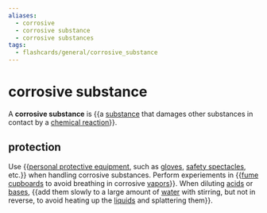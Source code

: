 ```yaml
---
aliases:
  - corrosive
  - corrosive substance
  - corrosive substances
tags:
  - flashcards/general/corrosive_substance
---
```


# corrosive substance

A __corrosive substance__ is {{a [substance](chemical%20substance.md) that damages other substances in contact by a [chemical reaction](chemical%20reaction.md)}}. <!--SR:!2024-06-11,293,250-->

## protection

Use {{[personal protective equipment](personal%20protective%20equipment.md), such as [gloves](glove.md), [safety spectacles](goggles.md), etc.}} when handling corrosive substances. Perform experiements in {{[fume cupboards](fume%20hood.md) to avoid breathing in corrosive [vapors](vapor.md)}}. When diluting [acids](acid.md) or [bases](base%20(chemistry).md), {{add them slowly to a large amount of [water](water.md) with stirring, but not in reverse, to avoid heating up the [liquids](liquid.md) and splattering them}}. <!--SR:!2025-06-16,591,310!2024-10-23,397,270!2023-11-20,148,250-->
